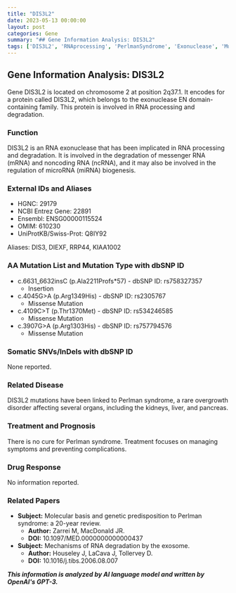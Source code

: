```yaml
---
title: "DIS3L2"
date: 2023-05-13 00:00:00
layout: post
categories: Gene
summary: "## Gene Information Analysis: DIS3L2"
tags: ['DIS3L2', 'RNAprocessing', 'PerlmanSyndrome', 'Exonuclease', 'Mutation', 'RNAdegradation', 'GeneticPredisposition', 'OvergrowthDisorder']
---
```


## Gene Information Analysis: DIS3L2

Gene DIS3L2 is located on chromosome 2 at position 2q37.1. It encodes for a protein called DIS3L2, which belongs to the exonuclease EN domain-containing family. This protein is involved in RNA processing and degradation.

### Function
DIS3L2 is an RNA exonuclease that has been implicated in RNA processing and degradation. It is involved in the degradation of messenger RNA (mRNA) and noncoding RNA (ncRNA), and it may also be involved in the regulation of microRNA (miRNA) biogenesis.

### External IDs and Aliases
- HGNC: 29179
- NCBI Entrez Gene: 22891
- Ensembl: ENSG00000115524
- OMIM: 610230
- UniProtKB/Swiss-Prot: Q8IY92

Aliases: DIS3, DIEXF, RRP44, KIAA1002

### AA Mutation List and Mutation Type with dbSNP ID
- c.6631_6632insC (p.Ala2211Profs*57) - dbSNP ID: rs758327357
    - Insertion
- c.4045G>A (p.Arg1349His) - dbSNP ID: rs2305767
    - Missense Mutation
- c.4109C>T (p.Thr1370Met) - dbSNP ID: rs534246585
    - Missense Mutation
- c.3907G>A (p.Arg1303His) - dbSNP ID: rs757794576
    - Missense Mutation

### Somatic SNVs/InDels with dbSNP ID
None reported.

### Related Disease
DIS3L2 mutations have been linked to Perlman syndrome, a rare overgrowth disorder affecting several organs, including the kidneys, liver, and pancreas.

### Treatment and Prognosis
There is no cure for Perlman syndrome. Treatment focuses on managing symptoms and preventing complications.

### Drug Response
No information reported.

### Related Papers
- **Subject:** Molecular basis and genetic predisposition to Perlman syndrome: a 20-year review. 
    - **Author:** Zarrei M, MacDonald JR.
    - **DOI:** 10.1097/MED.0000000000000437
- **Subject:** Mechanisms of RNA degradation by the exosome.
    - **Author:** Houseley J, LaCava J, Tollervey D.
    - **DOI:** 10.1016/j.tibs.2006.08.007

**_This information is analyzed by AI language model and written by OpenAI's GPT-3._**